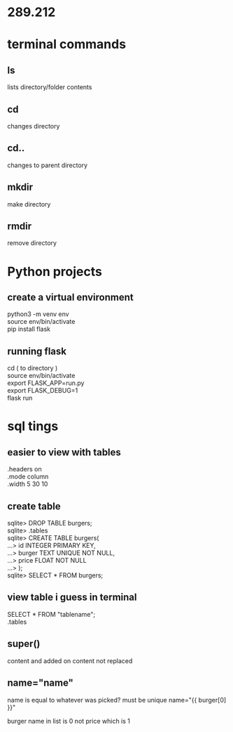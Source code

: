 # 289.212

# terminal commands

## ls
lists directory/folder contents

## cd
changes directory

## cd..
changes to parent directory

## mkdir
make directory

## rmdir
remove directory

# Python projects

## create a virtual environment
python3 -m venv env  
source env/bin/activate  
pip install flask  

## running flask
cd ( to directory )  
source env/bin/activate  
export FLASK_APP=run.py   
export FLASK_DEBUG=1  
flask run


# sql tings

## easier to view with tables
.headers on   
.mode column  
.width 5 30 10  

## create table

sqlite> DROP TABLE burgers;  
sqlite> .tables  
sqlite> CREATE TABLE burgers(  
   ...> id INTEGER PRIMARY KEY,  
   ...> burger TEXT UNIQUE NOT NULL,  
   ...> price FLOAT NOT NULL  
   ...> );  
sqlite> SELECT * FROM burgers;  

## view table i guess in terminal

SELECT * FROM "tablename";  
.tables

## super()
content and added on content not replaced

## name="name"
name is equal to whatever was picked?
must be unique
name="{{ burger[0] }}"

burger name in list is 0 not price which is 1
